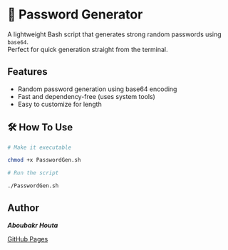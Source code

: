 # 🔐  Password Generator 

A lightweight Bash script that generates strong random passwords using `base64`.  
Perfect for quick generation straight from the terminal.

##  Features

- Random password generation using base64 encoding
- Fast and dependency-free (uses system tools)
- Easy to customize for length 

## 🛠️ How To Use

```bash
# Make it executable

chmod +x PasswordGen.sh

# Run the script

./PasswordGen.sh
```
##  Author
***Aboubakr Houta*** 

[GitHub Pages](https://github.com/Bakr-Ht)
